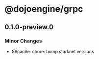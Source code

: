 # @dojoengine/grpc

## 0.1.0-preview.0

### Minor Changes

- 88cac6e: chore: bump starknet versions
